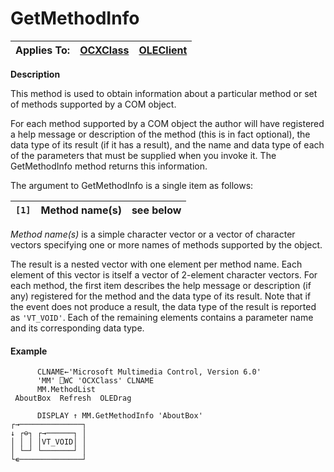 




<h1 class="heading"><span class="name">GetMethodInfo</span></h1>

| Applies To: | [OCXClass](./ocxclass.md) | [OLEClient](./oleclient.md) |
| --- | --- | ---  |


**Description**


This method is used to obtain information about a particular method or set of methods supported by a COM object.



For each method supported by a COM object the author will have registered a help message or description of the method (this is in fact optional), the data type of its result (if it has a result), and the name and data type of each of the parameters that must be supplied when you invoke it. The GetMethodInfo method returns this information.



The argument to GetMethodInfo is a single item as follows:


| `[1]` | Method name(s) | see below |
| --- | --- | ---  |


*Method name(s)* is a simple character vector or a vector of character vectors specifying one or more names of methods supported by the object.



The result is a nested vector with one element per method name. Each element of this vector is itself a vector of 2-element character vectors. For each method, the first item describes the help message or description (if any) registered for the method and the data type of its result. Note that if the event does not produce a result, the data type of the result is reported as `'VT_VOID'`. Each of the remaining elements contains a parameter name and its corresponding data type.

#### Example
```apl
      CLNAME←'Microsoft Multimedia Control, Version 6.0'
      'MM' ⎕WC 'OCXClass' CLNAME
      MM.MethodList
 AboutBox  Refresh  OLEDrag

      DISPLAY ↑ MM.GetMethodInfo 'AboutBox'
┌→──────────────┐
↓ ┌⊖┐ ┌→──────┐ │
│ │ │ │VT_VOID│ │
│ └─┘ └───────┘ │
└∊──────────────┘
```


